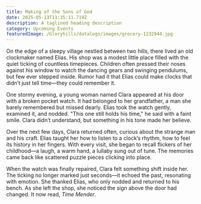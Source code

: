 ```yaml
---
title: Making of the Sons of God
date: 2025-05-13T11:35:11.719Z
description: A taglined heading description
category: Upcoming Events
featuredImage: /Gloryhills/datalogs/images/grocery-1232944.jpg
---
```

On the edge of a sleepy village nestled between two hills, there lived an old clockmaker named Elias. His shop was a modest little place filled with the quiet ticking of countless timepieces. Children often pressed their noses against his window to watch the dancing gears and swinging pendulums, but few ever stepped inside. Rumor had it that Elias could make clocks that didn’t just tell time—they could remember it.

One stormy evening, a young woman named Clara appeared at his door with a broken pocket watch. It had belonged to her grandfather, a man she barely remembered but missed dearly. Elias took the watch gently, examined it, and nodded. "This one still holds his time," he said with a faint smile. Clara didn’t understand, but something in his tone made her believe.

Over the next few days, Clara returned often, curious about the strange man and his craft. Elias taught her how to listen to a clock’s rhythm, how to feel its history in her fingers. With every visit, she began to recall flickers of her childhood—a laugh, a warm hand, a lullaby sung out of tune. The memories came back like scattered puzzle pieces clicking into place.

When the watch was finally repaired, Clara felt something shift inside her. The ticking no longer marked just seconds—it echoed the past, resonating with emotion. She thanked Elias, who only nodded and returned to his bench. As she left the shop, she noticed the sign above the door had changed. It now read, *Time Mender*.